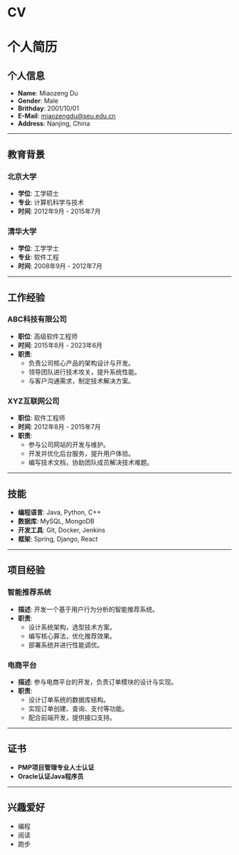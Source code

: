 # CV
# 个人简历

## 个人信息

- **Name**: Miaozeng Du
- **Gender**: Male
- **Brithday**: 2001/10/01
- **E-Mail**: miaozengdu@seu.edu.cn
- **Address**: Nanjing, China

---

## 教育背景

### 北京大学
- **学位**: 工学硕士
- **专业**: 计算机科学与技术
- **时间**: 2012年9月 - 2015年7月

### 清华大学
- **学位**: 工学学士
- **专业**: 软件工程
- **时间**: 2008年9月 - 2012年7月

---

## 工作经验

### ABC科技有限公司
- **职位**: 高级软件工程师
- **时间**: 2015年8月 - 2023年6月
- **职责**:
  - 负责公司核心产品的架构设计与开发。
  - 领导团队进行技术攻关，提升系统性能。
  - 与客户沟通需求，制定技术解决方案。

### XYZ互联网公司
- **职位**: 软件工程师
- **时间**: 2012年8月 - 2015年7月
- **职责**:
  - 参与公司网站的开发与维护。
  - 开发并优化后台服务，提升用户体验。
  - 编写技术文档，协助团队成员解决技术难题。

---

## 技能

- **编程语言**: Java, Python, C++
- **数据库**: MySQL, MongoDB
- **开发工具**: Git, Docker, Jenkins
- **框架**: Spring, Django, React

---

## 项目经验

### 智能推荐系统
- **描述**: 开发一个基于用户行为分析的智能推荐系统。
- **职责**:
  - 设计系统架构，选型技术方案。
  - 编写核心算法，优化推荐效果。
  - 部署系统并进行性能调优。

### 电商平台
- **描述**: 参与电商平台的开发，负责订单模块的设计与实现。
- **职责**:
  - 设计订单系统的数据库结构。
  - 实现订单创建、查询、支付等功能。
  - 配合前端开发，提供接口支持。

---

## 证书

- **PMP项目管理专业人士认证**
- **Oracle认证Java程序员**

---

## 兴趣爱好

- 编程
- 阅读
- 跑步
